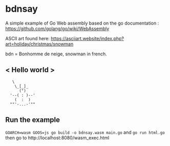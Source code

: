 # bdnsay
A simple example of Go Web assembly based on the go documentation :
https://github.com/golang/go/wiki/WebAssembly

ASCII art found here: https://asciiart.website/index.php?art=holiday/christmas/snowman

bdn = Bonhomme de neige, snowman in french.

< Hello world > 
---------------
       \
        \_[_]_  
          (")  
      '--( : )--'
        (  :  )
      ""'-...-'""

## Run the example
```GOARCH=wasm GOOS=js go build -o bdnsay.wasm main.go```
and 
```go run html.go```
then go to http://localhost:8080/wasm_exec.html
